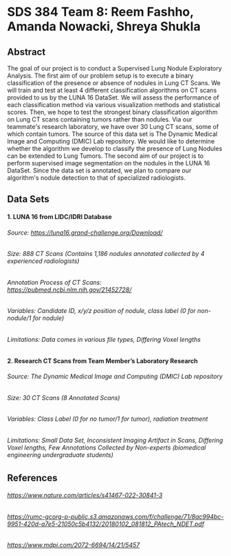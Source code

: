 # SDS 384 Team 8: Reem Fashho, Amanda Nowacki, Shreya Shukla 

## Abstract
The goal of our project is to conduct a Supervised Lung Nodule Exploratory Analysis. 
The first aim of our problem setup is to execute a binary classification of the presence or absence of nodules in Lung CT Scans. We will train and test at least 4 different classification algorithms on CT scans provided to us by the LUNA 16 DataSet. We will assess the performance of each classification method via various visualization methods and statistical scores. Then, we hope to test the strongest binary classification algorithm on Lung CT scans containing tumors rather than nodules. Via our teammate's research laboratory, we have over 30 Lung CT scans, some of which contain tumors. The source of this data set is The Dynamic Medical Image and Computing (DMIC) Lab repository. We would like to determine whether the algorithm we develop to classify the presence of Lung Nodules can be extended to Lung Tumors. The second aim of our project is to perform supervised image segmentation on the nodules in the LUNA 16 DataSet. Since the data set is annotated, we plan to compare our algorithm's nodule detection to that of specialized radiologists. 

## Data Sets
#### 1. LUNA 16 from LIDC/IDRI Database
###### Source: https://luna16.grand-challenge.org/Download/
###### Size: 888 CT Scans (Contains 1,186 nodules annotated collected by 4 experienced radiologists)
###### Annotation Process of CT Scans: https://pubmed.ncbi.nlm.nih.gov/21452728/
###### Variables: Candidate ID, x/y/z position of nodule, class label (0 for non-nodule/1 for nodule)
###### Limitations: Data comes in various file types, Differing Voxel lengths

#### 2. Research CT Scans from Team Member’s Laboratory Research 

###### Source: The Dynamic Medical Image and Computing (DMIC) Lab repository
###### Size: 30 CT Scans (8 Annotated Scans)
###### Variables: Class Label (0 for no tumor/1 for tumor), radiation treatment
###### Limitations: Small Data Set, Inconsistent Imaging Artifact in Scans, Differing Voxel lengths, Few Annotations Collected by Non-experts (biomedical engineering undergraduate students)

## References 
###### https://www.nature.com/articles/s41467-022-30841-3
###### https://rumc-gcorg-p-public.s3.amazonaws.com/f/challenge/71/8ac994bc-9951-420d-a7e5-21050c5b4132/20180102_081812_PAtech_NDET.pdf
###### https://www.mdpi.com/2072-6694/14/21/5457
